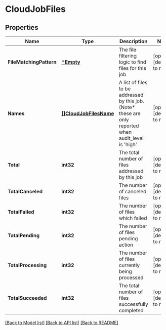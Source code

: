 # CloudJobFiles

## Properties
Name | Type | Description | Notes
------------ | ------------- | ------------- | -------------
**FileMatchingPattern** | [***Empty**](Empty.md) | The file filtering logic to find files for this job | [optional] [default to null]
**Names** | [**[]CloudJobFilesName**](CloudJobFilesName.md) | A list of files to be addressed by this job.  (Note* these are only reported when audit_level is &#39;high&#39; | [optional] [default to null]
**Total** | **int32** | The total number of files addressed by this job | [optional] [default to null]
**TotalCanceled** | **int32** | The number of canceled files | [optional] [default to null]
**TotalFailed** | **int32** | The number of files which failed | [optional] [default to null]
**TotalPending** | **int32** | The number of files pending action | [optional] [default to null]
**TotalProcessing** | **int32** | The number of files currently being processed | [optional] [default to null]
**TotalSucceeded** | **int32** | The total number of files successfully completed | [optional] [default to null]

[[Back to Model list]](../README.md#documentation-for-models) [[Back to API list]](../README.md#documentation-for-api-endpoints) [[Back to README]](../README.md)


